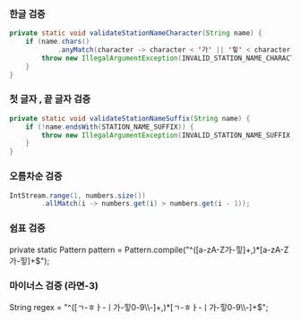 ### 한글 검증

```java
private static void validateStationNameCharacter(String name) {
	if (name.chars()
			.anyMatch(character -> character < '가' || '힣' < character)) {
		throw new IllegalArgumentException(INVALID_STATION_NAME_CHARACTER.getMessage());
	}
}
```

### 첫 글자 , 끝 글자 검증
```java
private static void validateStationNameSuffix(String name) {
	if (!name.endsWith(STATION_NAME_SUFFIX)) {
		throw new IllegalArgumentException(INVALID_STATION_NAME_SUFFIX.getMessage());
	}
}
```
### 오름차순 검증
```java
IntStream.range(1, numbers.size())  
        .allMatch(i -> numbers.get(i) > numbers.get(i - 1));
```

### 쉼표 검증  
private static Pattern pattern = Pattern.compile("^([a-zA-Z가-힣]+,)*[a-zA-Z가-힣]+$");


### 마이너스 검증 (라면-3)

String regex = "^([ㄱ-ㅎㅏ-ㅣ가-힣0-9\\\\-]+,)*[ㄱ-ㅎㅏ-ㅣ가-힣0-9\\\\-]+$";

